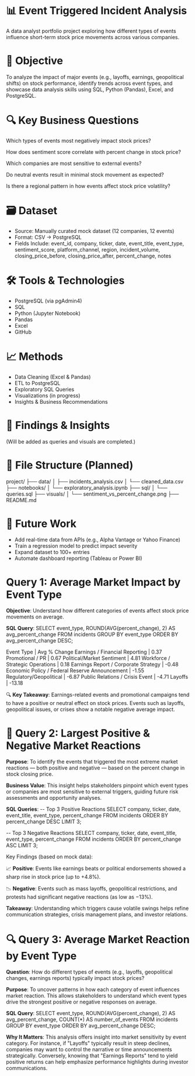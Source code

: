 # 📊 Event Triggered Incident Analysis
A data analyst portfolio project exploring how different types of events influence short-term stock price movements across various companies.

# 🧠 Objective
To analyze the impact of major events (e.g., layoffs, earnings, geopolitical shifts) on stock performance, identify trends across event types, and showcase data analysis skills using SQL, Python (Pandas), Excel, and PostgreSQL.

# 🔍 Key Business Questions
Which types of events most negatively impact stock prices?

How does sentiment score correlate with percent change in stock price?

Which companies are most sensitive to external events?

Do neutral events result in minimal stock movement as expected?

Is there a regional pattern in how events affect stock price volatility?

# 🗃️ Dataset
- Source: Manually curated mock dataset (12 companies, 12 events)
- Format: CSV → PostgreSQL
- Fields Include:
event_id, company, ticker, date, event_title, event_type, sentiment_score, platform_channel, region, incident_volume, closing_price_before, closing_price_after, percent_change, notes

# 🛠️ Tools & Technologies
- PostgreSQL (via pgAdmin4)
- SQL
- Python (Jupyter Notebook)
- Pandas
- Excel
- GitHub

# 📈 Methods
- Data Cleaning (Excel & Pandas)
- ETL to PostgreSQL
- Exploratory SQL Queries
- Visualizations (in progress)
- Insights & Business Recommendations

# 📌 Findings & Insights
(Will be added as queries and visuals are completed.)

# 📁 File Structure (Planned)
project/
├── data/
│   ├── incidents_analysis.csv
│   └── cleaned_data.csv
├── notebooks/
│   └── exploratory_analysis.ipynb
├── sql/
│   └── queries.sql
├── visuals/
│   └── sentiment_vs_percent_change.png
├── README.md

# 🚀 Future Work
- Add real-time data from APIs (e.g., Alpha Vantage or Yahoo Finance)
- Train a regression model to predict impact severity
- Expand dataset to 100+ entries
- Automate dashboard reporting (Tableau or Power BI)

# Query 1: Average Market Impact by Event Type
**Objective**:
Understand how different categories of events affect stock price movements on average.

**SQL Query**:
SELECT 
    event_type, 
    ROUND(AVG(percent_change), 2) AS avg_percent_change
FROM 
    incidents
GROUP BY 
    event_type
ORDER BY 
    avg_percent_change DESC;

Event Type | Avg % Change
Earnings / Financial Reporting | 0.37
Promotional / PR | 0.67
Political/Market Sentiment | 4.81
Workforce / Strategic Operations | 0.18
Earnings Report / Corporate Strategy | -0.48
Economic Policy / Federal Reserve Announcement | -1.55
Regulatory/Geopolitical | -6.87
Public Relations / Crisis Event | -4.71
Layoffs | -13.18

🔍 **Key Takeaway**:
Earnings-related events and promotional campaigns tend to have a positive or neutral effect on stock prices.
Events such as layoffs, geopolitical issues, or crises show a notable negative average impact.

# 📌 Query 2: Largest Positive & Negative Market Reactions
**Purpose**:
To identify the events that triggered the most extreme market reactions — both positive and negative — based on the percent change in stock closing price.

**Business Value**:
This insight helps stakeholders pinpoint which event types or companies are most sensitive to external triggers, guiding future risk assessments and opportunity analyses.

**SQL Queries**:
-- Top 3 Positive Reactions
SELECT 
    company, 
    ticker,
    date,
    event_title, 
    event_type, 
    percent_change
FROM 
    incidents
ORDER BY 
    percent_change DESC
LIMIT 3;

-- Top 3 Negative Reactions
SELECT 
    company, 
    ticker,
    date,
    event_title, 
    event_type, 
    percent_change
FROM 
    incidents
ORDER BY 
    percent_change ASC
LIMIT 3;

Key Findings (based on mock data):

📈 **Positive**:
Events like earnings beats or political endorsements showed a sharp rise in stock price (up to +4.8%).

📉 **Negative**:
Events such as mass layoffs, geopolitical restrictions, and protests had significant negative reactions (as low as −13%).

**Takeaway**:
Understanding which triggers cause volatile swings helps refine communication strategies, crisis management plans, and investor relations.

# 🔍 Query 3: Average Market Reaction by Event Type
**Question**:
How do different types of events (e.g., layoffs, geopolitical changes, earnings reports) typically impact stock prices?

**Purpose**:
To uncover patterns in how each category of event influences market reaction. This allows stakeholders to understand which event types drive the strongest positive or negative responses on average.

**SQL Query**:
SELECT 
    event_type,
    ROUND(AVG(percent_change), 2) AS avg_percent_change,
    COUNT(*) AS number_of_events
FROM 
    incidents
GROUP BY 
    event_type
ORDER BY 
    avg_percent_change DESC;

**Why It Matters**:
This analysis offers insight into market sensitivity by event category. For instance, if "Layoffs" typically result in steep declines, companies may want to control the narrative or time announcements strategically. Conversely, knowing that "Earnings Reports" tend to yield positive returns can help emphasize performance highlights during investor communications.
